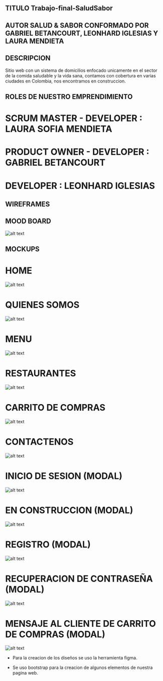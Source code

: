 ## TITULO Trabajo-final-SaludSabor

## AUTOR SALUD & SABOR CONFORMADO POR GABRIEL BETANCOURT, LEONHARD IGLESIAS Y LAURA MENDIETA

## DESCRIPCION 

Sitio web con un sistema de domicilios enfocado unicamente en el sector de la comida saludable y la vida sana, contamos con cobertura en varias ciudades en Colombia, nos encontramos en construccion.

## ROLES DE NUESTRO EMPRENDIMIENTO

# SCRUM MASTER - DEVELOPER : LAURA SOFIA MENDIETA
# PRODUCT OWNER - DEVELOPER : GABRIEL BETANCOURT
# DEVELOPER : LEONHARD IGLESIAS

## WIREFRAMES

## MOOD BOARD

![alt text](image.png)

## MOCKUPS

# HOME
![alt text](image-1.png)
# QUIENES SOMOS
![alt text](image-2.png)
# MENU
![alt text](image-4.png)
# RESTAURANTES 
![alt text](image-3.png)
# CARRITO DE COMPRAS
![alt text](image-5.png)
# CONTACTENOS
![alt text](image-6.png)
# INICIO DE SESION (MODAL)
![alt text](image-7.png)
# EN CONSTRUCCION (MODAL)
![alt text](image-9.png)
# REGISTRO (MODAL)
![alt text](image-8.png)
# RECUPERACION DE CONTRASEÑA (MODAL)
![alt text](image-10.png)
# MENSAJE AL CLIENTE DE CARRITO DE COMPRAS (MODAL)
![alt text](image-11.png)

- Para la creacion de los diseños se uso la herramienta figma.

- Se uso bootstrap para la creacion de algunos elementos de nuestra pagina web.